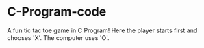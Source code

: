 # C-Program-code
A fun tic tac toe game in C Program!
Here the player starts first and chooses 'X'.
The computer uses 'O'.

